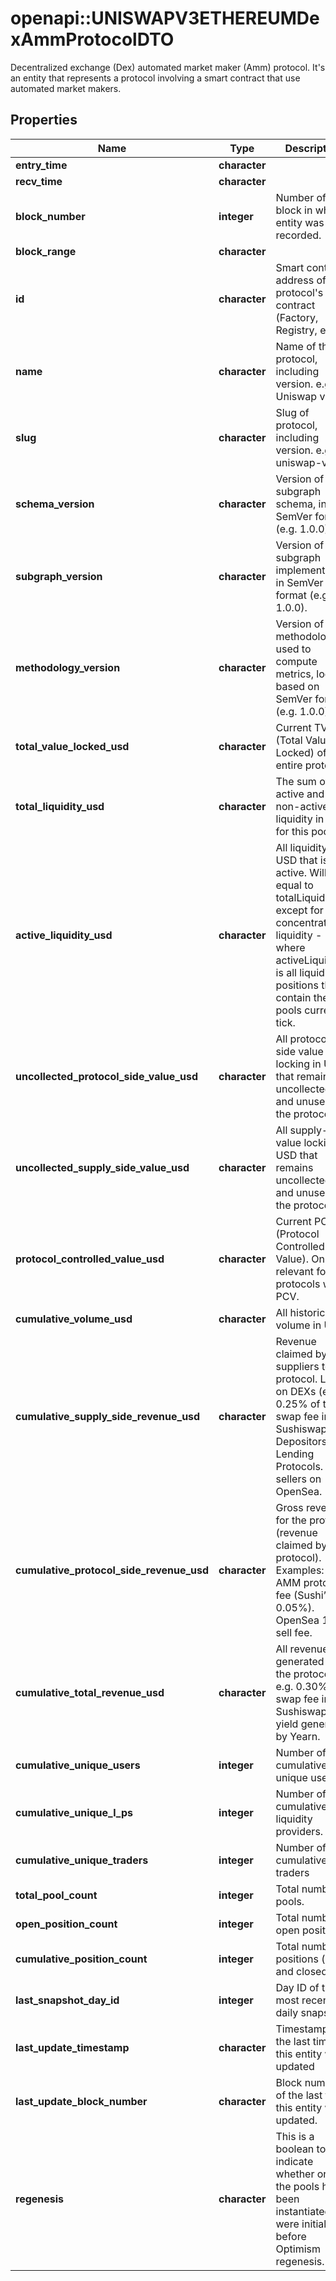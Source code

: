 # openapi::UNISWAPV3ETHEREUMDexAmmProtocolDTO

 Decentralized exchange (Dex) automated market maker (Amm) protocol. It's an entity that represents a protocol involving a smart contract that use automated market makers.

## Properties
Name | Type | Description | Notes
------------ | ------------- | ------------- | -------------
**entry_time** | **character** |  | [optional] 
**recv_time** | **character** |  | [optional] 
**block_number** | **integer** | Number of block in which entity was recorded. | [optional] 
**block_range** | **character** |  | [optional] 
**id** | **character** | Smart contract address of the protocol&#39;s main contract (Factory, Registry, etc). | [optional] 
**name** | **character** | Name of the protocol, including version. e.g. Uniswap v3. | [optional] 
**slug** | **character** | Slug of protocol, including version. e.g. uniswap-v3. | [optional] 
**schema_version** | **character** | Version of the subgraph schema, in SemVer format (e.g. 1.0.0). | [optional] 
**subgraph_version** | **character** | Version of the subgraph implementation, in SemVer format (e.g. 1.0.0). | [optional] 
**methodology_version** | **character** | Version of the methodology used to compute metrics, loosely based on SemVer format (e.g. 1.0.0). | [optional] 
**total_value_locked_usd** | **character** | Current TVL (Total Value Locked) of the entire protocol. | [optional] 
**total_liquidity_usd** | **character** | The sum of all active and non-active liquidity in USD for this pool. | [optional] 
**active_liquidity_usd** | **character** | All liquidity in USD that is active. Will be equal to totalLiquidity except for in concentrated liquidity - where activeLiquidity is all liquidity positions that contain the pools current tick. | [optional] 
**uncollected_protocol_side_value_usd** | **character** | All protocol-side value locking in USD that remains uncollected and unused in the protocol. | [optional] 
**uncollected_supply_side_value_usd** | **character** | All supply-side value locking in USD that remains uncollected and unused in the protocol. | [optional] 
**protocol_controlled_value_usd** | **character** | Current PCV (Protocol Controlled Value). Only relevant for protocols with PCV. | [optional] 
**cumulative_volume_usd** | **character** | All historical volume in USD. | [optional] 
**cumulative_supply_side_revenue_usd** | **character** | Revenue claimed by suppliers to the protocol. LPs on DEXs (e.g. 0.25% of the swap fee in Sushiswap). Depositors on Lending Protocols. NFT sellers on OpenSea. | [optional] 
**cumulative_protocol_side_revenue_usd** | **character** | Gross revenue for the protocol (revenue claimed by protocol). Examples: AMM protocol fee (Sushi’s 0.05%). OpenSea 10% sell fee. | [optional] 
**cumulative_total_revenue_usd** | **character** | All revenue generated by the protocol. e.g. 0.30% of swap fee in Sushiswap, all yield generated by Yearn. | [optional] 
**cumulative_unique_users** | **integer** | Number of cumulative unique users. | [optional] 
**cumulative_unique_l_ps** | **integer** | Number of cumulative liquidity providers. | [optional] 
**cumulative_unique_traders** | **integer** | Number of cumulative traders | [optional] 
**total_pool_count** | **integer** | Total number of pools. | [optional] 
**open_position_count** | **integer** | Total number of open positions. | [optional] 
**cumulative_position_count** | **integer** | Total number of positions (open and closed). | [optional] 
**last_snapshot_day_id** | **integer** | Day ID of the most recent daily snapshot. | [optional] 
**last_update_timestamp** | **character** | Timestamp of the last time this entity was updated | [optional] 
**last_update_block_number** | **character** | Block number of the last time this entity was updated. | [optional] 
**regenesis** | **character** | This is a boolean to indicate whether or not the pools have been instantiated the were initialized before Optimism regenesis. | [optional] 


